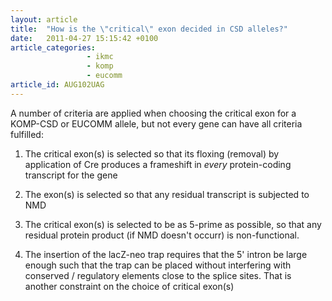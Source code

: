 ```yaml
---
layout: article
title:  "How is the \"critical\" exon decided in CSD alleles?"
date:   2011-04-27 15:15:42 +0100
article_categories:
                 - ikmc
                 - komp
                 - eucomm
article_id: AUG102UAG
---
```


A number of criteria are applied when choosing the critical exon for a KOMP-CSD or EUCOMM allele, but not every gene can have all criteria fulfilled:

1. The critical exon(s) is selected so that its floxing (removal) by application of Cre produces a frameshift in *every* protein-coding transcript for the gene

2. The exon(s) is selected so that any residual transcript is subjected to NMD

3. The critical exon(s) is selected to be as 5-prime as possible, so that any residual protein product (if NMD doesn't occurr) is non-functional.

4. The insertion of the lacZ-neo trap requires that the 5' intron be large enough such that the trap can be placed without interfering with conserved / regulatory elements close to the splice sites. That is another constraint on the choice of critical exon(s)